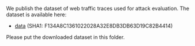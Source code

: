 We publish the dataset of web traffic traces used for attack evaluation.
The dataset is available here:

* [data](https://mega.nz/file/UZZl2CCZ#XDcTJHun8Pa9aig-CS0oU0hCjxZLMXF-DZ9EM3HQgtI) (SHA1: F134A8C1361022028A32E8DB3DB63D19C82B4414)

Please put the downloaded dataset in this folder.

